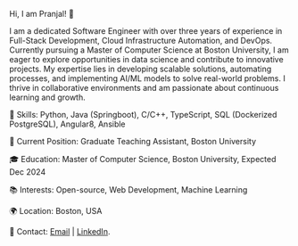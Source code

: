Hi, I am Pranjal! 👋

I am a dedicated Software Engineer with over three years of experience in Full-Stack Development, Cloud Infrastructure Automation, and DevOps. Currently pursuing a Master of Computer Science at Boston University, I am eager to explore opportunities in data science and contribute to innovative projects. My expertise lies in developing scalable solutions, automating processes, and implementing AI/ML models to solve real-world problems. I thrive in collaborative environments and am passionate about continuous learning and growth.


🔧 Skills: Python, Java (Springboot), C/C++, TypeScript, SQL (Dockerized PostgreSQL), Angular8, Ansible

💼 Current Position: Graduate Teaching Assistant, Boston University

🎓 Education: Master of Computer Science, Boston University, Expected Dec 2024 

📚 Interests: Open-source, Web Development, Machine Learning

🌍 Location: Boston, USA

💬 Contact: [Email](mailto:pranjalekhande11@gmail.com)  |  [LinkedIn](https://www.linkedin.com/in/pranjal-e).


